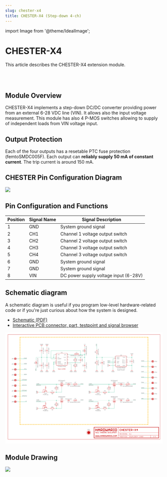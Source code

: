```yaml
---
slug: chester-x4
title: CHESTER-X4 (Step-down 4-ch)
---
```

import Image from '@theme/IdealImage';

# CHESTER-X4

This article describes the CHESTER-X4 extension module.

<div class="container">
  <div class="row">
    <div class="col col--4">
      <div><Image img={require('./chester-x4-top.png')} /></div>
    </div>
    <div class="col col--10">
    </div>
  </div>
</div>
<br />

## Module Overview
CHESTER-X4 implements a step-down DC/DC converter providing power from an external 6-28 VDC line (VIN). It allows also the input voltage measurement. This module has also 4 P-MOS switches allowing to supply of independent loads from VIN voltage input.

## Output Protection
Each of the four outputs has a resetable PTC fuse protection (femtoSMDC005F). Each output can **reliably supply 50 mA of constant current**. The trip current is around 150 mA.

## CHESTER Pin Configuration Diagram

![](tb-chester-x4.png)

## Pin Configuration and Functions

| Position | Signal Name | Signal Description                    |
| -------- | ----------- | ------------------------------------- |
| 1        | GND         | System ground signal                  |
| 2        | CH1         | Channel 1 voltage output switch       |
| 3        | CH2         | Channel 2 voltage output switch       |
| 4        | CH3         | Channel 3 voltage output switch       |
| 5        | CH4         | Channel 3 voltage output switch       |
| 6        | GND         | System ground signal                  |
| 7        | GND         | System ground signal                  |
| 8        | VIN         | DC power supply voltage input (6-28V) |

## Schematic diagram

A schematic diagram is useful if you program low-level hardware-related code or if you're just curious about how the system is designed.

- [Schematic (PDF)](schematics/hio-chester-x4-r3.1.pdf)
- [Interactive PCB connector, part, testpoint and signal browser](pathname:///download/ibom/hio-chester-x4-r3.1.html)

![](schematics/hio-chester-x4-r3.1-1.png)

## Module Drawing

![](pc-chester-x4.png)
